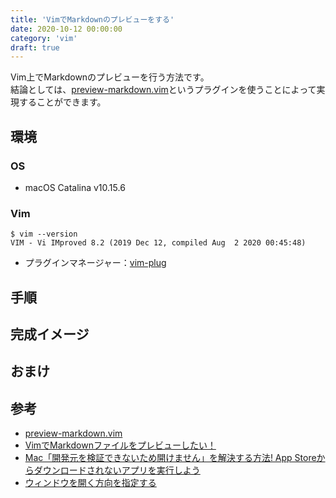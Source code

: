 ```yaml
---
title: 'VimでMarkdownのプレビューをする'
date: 2020-10-12 00:00:00
category: 'vim'
draft: true
---
```

Vim上でMarkdownのプレビューを行う方法です。  
結論としては、[preview-markdown.vim](https://github.com/skanehira/preview-markdown.vim)というプラグインを使うことによって実現することができます。

## 環境
### OS
- macOS Catalina v10.15.6

### Vim
```vim
$ vim --version
VIM - Vi IMproved 8.2 (2019 Dec 12, compiled Aug  2 2020 00:45:48)
```
- プラグインマネージャー：[vim-plug](https://github.com/junegunn/vim-plug)

## 手順
## 完成イメージ
## おまけ
## 参考
- [preview-markdown.vim](https://github.com/skanehira/preview-markdown.vim)
- [VimでMarkdownファイルをプレビューしたい！](https://okomehadaiji.com/vim%E3%81%A7-markdown%E3%83%95%E3%82%A1%E3%82%A4%E3%83%AB%E3%82%92%E3%83%97%E3%83%AC%E3%83%93%E3%83%A5%E3%83%BC%E3%81%97%E3%81%9F%E3%81%84%EF%BC%81)
- [Mac「開発元を検証できないため開けません」を解決する方法! App Storeからダウンロードされないアプリを実行しよう](https://sp7pc.com/apple/mac/5734)
- [ウィンドウを開く方向を指定する](https://vim-jp.org/vim-users-jp/2011/01/31/Hack-198.html)
